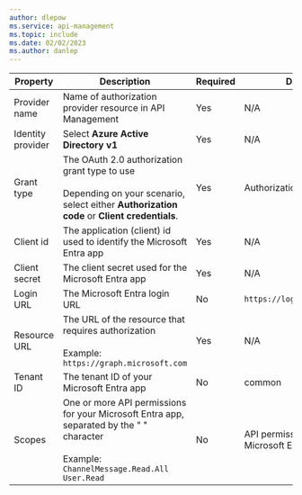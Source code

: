 ```yaml
---
author: dlepow
ms.service: api-management
ms.topic: include
ms.date: 02/02/2023
ms.author: danlep
---
```

| Property | Description | Required | Default |
|---|---|---|---|
| Provider name | Name of authorization provider resource in API Management |Yes | N/A | 
| Identity provider  | Select **Azure Active Directory v1** |Yes | N/A | 
| Grant type  | The OAuth 2.0 authorization grant type to use<br/><br/>Depending on your scenario, select either **Authorization code** or **Client credentials**. |Yes | Authorization code | 
| Client id | The application (client) id used to identify the Microsoft Entra app | Yes | N/A |
| Client secret | The client secret used for the Microsoft Entra app | Yes | N/A |
| Login URL | The Microsoft Entra login URL  | No | `https://login.windows.net` |
| Resource URL | The URL of the resource that requires authorization<br/><br/> Example: `https://graph.microsoft.com` | Yes | N/A |
| Tenant ID | The tenant ID of your Microsoft Entra app | No | common |  
| Scopes | One or more API permissions for your Microsoft Entra app, separated by the " " character <br/><br/>Example: `ChannelMessage.Read.All User.Read` | No | API permissions set in Microsoft Entra app | 
